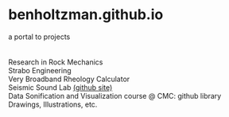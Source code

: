 # benholtzman.github.io
a portal to projects <br>
<br>
<br>
Research in Rock Mechanics <br>
Strabo Engineering <br>
Very Broadband Rheology Calculator <br>
Seismic Sound Lab [(github site)](https://seismicsoundlab.github.io) <br>
Data Sonification and Visualization course @ CMC: github library <br>
Drawings, Illustrations, etc. <br>
<br>


